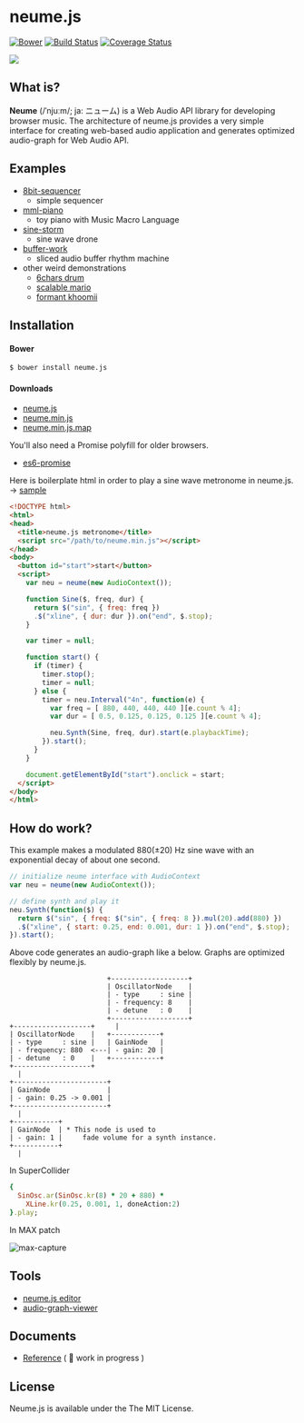 # neume.js
[![Bower](https://img.shields.io/bower/v/neume.js.svg?style=flat)](https://github.com/mohayonao/neume.js)
[![Build Status](http://img.shields.io/travis/mohayonao/neume.js.svg?style=flat)](https://travis-ci.org/mohayonao/neume.js)
[![Coverage Status](http://img.shields.io/coveralls/mohayonao/neume.js.svg?style=flat)](https://coveralls.io/r/mohayonao/neume.js?branch=master)

![](http://upload.wikimedia.org/wikipedia/commons/a/ab/Gregorian_chant.gif)

## What is?
**Neume** (/ˈnjuːm/; ja: ニューム) is a Web Audio API library for developing browser music. The architecture of neume.js provides a very simple interface for creating web-based audio application and generates optimized audio-graph for Web Audio API.

## Examples

  - [8bit-sequencer](http://mohayonao.github.io/neume.js/examples/8bit-sequencer.html)
    - simple sequencer
  - [mml-piano](http://mohayonao.github.io/neume.js/examples/mml-piano.html)
    - toy piano with Music Macro Language
  - [sine-storm](http://mohayonao.github.io/neume.js/examples/sine-storm.html)
    - sine wave drone
  - [buffer-work](http://mohayonao.github.io/neume.js/examples/buffer-work.html)
    - sliced audio buffer rhythm machine
  - other weird demonstrations
    - [6chars drum](http://the.mohayonao.com/6chars/)
    - [scalable mario](http://the.mohayonao.com/scalable-mario/)
    - [formant khoomii](http://the.mohayonao.com/khoomii/)

## Installation

#### Bower

```sh
$ bower install neume.js
```

#### Downloads

  - [neume.js](https://raw.githubusercontent.com/mohayonao/neume.js/master/build/neume.js)
  - [neume.min.js](https://raw.githubusercontent.com/mohayonao/neume.js/master/build/neume.min.js)
  - [neume.min.js.map](https://raw.githubusercontent.com/mohayonao/neume.js/master/build/neume.min.js.map)

You'll also need a Promise polyfill for older browsers.

  - [es6-promise](https://github.com/jakearchibald/es6-promise)

Here is boilerplate html in order to play a sine wave metronome in neume.js. →  [sample](http://mohayonao.github.io/neume.js/examples/metronome.html)

```html
<!DOCTYPE html>
<html>
<head>
  <title>neume.js metronome</title>
  <script src="/path/to/neume.min.js"></script>
</head>
<body>
  <button id="start">start</button>
  <script>
    var neu = neume(new AudioContext());

    function Sine($, freq, dur) {
      return $("sin", { freq: freq })
      .$("xline", { dur: dur }).on("end", $.stop);
    }

    var timer = null;

    function start() {
      if (timer) {
        timer.stop();
        timer = null;
      } else {
        timer = neu.Interval("4n", function(e) {
          var freq = [ 880, 440, 440, 440 ][e.count % 4];
          var dur = [ 0.5, 0.125, 0.125, 0.125 ][e.count % 4];

          neu.Synth(Sine, freq, dur).start(e.playbackTime);
        }).start();
      }
    }

    document.getElementById("start").onclick = start;
  </script>
</body>
</html>
```

## How do work?

This example makes a modulated 880(±20) Hz sine wave with an exponential decay of about one second.

```javascript
// initialize neume interface with AudioContext
var neu = neume(new AudioContext());

// define synth and play it
neu.Synth(function($) {
  return $("sin", { freq: $("sin", { freq: 8 }).mul(20).add(880) })
  .$("xline", { start: 0.25, end: 0.001, dur: 1 }).on("end", $.stop);
}).start();
```

Above code generates an audio-graph like a below. Graphs are optimized flexibly by neume.js.

```
                        +-------------------+
                        | OscillatorNode    |
                        | - type     : sine |
                        | - frequency: 8    |
                        | - detune   : 0    |
                        +-------------------+
+-------------------+     |
| OscillatorNode    |   +------------+
| - type     : sine |   | GainNode   |
| - frequency: 880  <---| - gain: 20 |
| - detune   : 0    |   +------------+
+-------------------+
  |
+-----------------------+
| GainNode              |
| - gain: 0.25 -> 0.001 |
+-----------------------+
  |
+-----------+
| GainNode  | * This node is used to
| - gain: 1 |     fade volume for a synth instance.
+-----------+
  |
```

In SuperCollider

```ruby
{
  SinOsc.ar(SinOsc.kr(8) * 20 + 880) *
    XLine.kr(0.25, 0.001, 1, doneAction:2)
}.play;
```

In MAX patch

![max-capture](http://otononaru.appspot.com/cdn/neume/capture-max.png)

## Tools

  - [neume.js editor](http://mohayonao.github.io/neume.js/examples/editor/)
  - [audio-graph-viewer](http://mohayonao.github.io/neume.js/examples/audio-graph-viewer/)

## Documents

  - [Reference](https://github.com/mohayonao/neume.js/wiki) ( :construction_worker: work in progress )

## License

Neume.js is available under the The MIT License.
